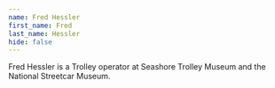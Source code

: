 ```yaml
---
name: Fred Hessler
first_name: Fred
last_name: Hessler
hide: false
---
```


Fred Hessler is a Trolley operator at Seashore Trolley Museum and the National Streetcar Museum.
